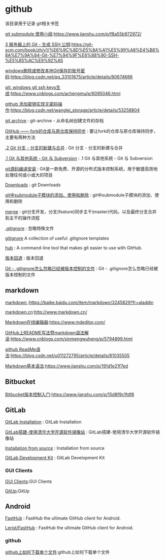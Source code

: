 # github
该目录用于记录 git相关书签

[git submodule 使用小结](https://www.jianshu.com/p/f8a55b972972/):https://www.jianshu.com/p/f8a55b972972/

[3 服务器上的 Git - 生成 SSH 公钥](https://git-scm.com/book/zh/v1/%E6%9C%8D%E5%8A%A1%E5%99%A8%E4%B8%8A%E7%9A%84-Git-%E7%94%9F%E6%88%90-SSH-%E5%85%AC%E9%92%A5):https://git-scm.com/book/zh/v1/%E6%9C%8D%E5%8A%A1%E5%99%A8%E4%B8%8A%E7%9A%84-Git-%E7%94%9F%E6%88%90-SSH-%E5%85%AC%E9%92%A5 

[windows删除或修改本地Git保存的账号密码](https://blog.csdn.net/qq_33101675/article/details/80674686):https://blog.csdn.net/qq_33101675/article/details/80674686

[git: windows git ssh keys生成](https://www.cnblogs.com/achengmu/p/6095046.html):https://www.cnblogs.com/achengmu/p/6095046.html

[github 添加密钥实现无密码操作](https://blog.csdn.net/wanglei_storage/article/details/53258804):https://blog.csdn.net/wanglei_storage/article/details/53258804

[git archive](https://cloud.tencent.com/developer/section/1138638) : git-archive - 从命名树创建文件的存档 

[GitHub —— fork的仓库与原仓库保持同步](https://blog.csdn.net/starter_____/article/details/79321962) : 要让fork的仓库与原仓库保持同步，主要有两种方法 

[.2 Git 分支 - 分支的新建与合并](https://git-scm.com/book/zh/v1/Git-%E5%88%86%E6%94%AF-%E5%88%86%E6%94%AF%E7%9A%84%E6%96%B0%E5%BB%BA%E4%B8%8E%E5%90%88%E5%B9%B6) : Git 分支 - 分支的新建与合并

[.1 Git 与其他系统 - Git 与 Subversion](https://git-scm.com/book/zh/v1/Git-%E4%B8%8E%E5%85%B6%E4%BB%96%E7%B3%BB%E7%BB%9F-Git-%E4%B8%8E-Subversion) : .1 Git 与其他系统 - Git 与 Subversion 

[git源码编译安装](https://www.jianshu.com/p/be7ee68a68a6) : Git是一款免费、开源的分布式版本控制系统，用于敏捷高效地处理任何或小或大的项目 

[Downloads](https://git-scm.com/downloads/) : git Downloads 

[git中submodule子模块的添加、使用和删除](https://blog.csdn.net/guotianqing/article/details/82391665) : git中submodule子模块的添加、使用和删除 

[merge](https://www.cnblogs.com/xinmengwuheng/p/7115549.html) : git分支开发，分支(feature)同步主干(master)代码，以及最终分支合并到主干的操作流程 

[.gitignore](https://www.liaoxuefeng.com/wiki/896043488029600/900004590234208) : 忽略特殊文件 

[gitignore](https://github.com/github/gitignore) A collection of useful .gitignore templates 

[hub](https://github.com/github/hub) : A command-line tool that makes git easier to use with GitHub.  

[版本回退](https://www.liaoxuefeng.com/wiki/896043488029600/897013573512192) : 版本回退 

[Git - .gitignore怎么忽略已经被版本控制的文件](https://www.cnblogs.com/yulinlewis/p/10236563.html) : Git - .gitignore怎么忽略已经被版本控制的文件 

## markdown
[markdown ](https://baike.baidu.com/item/markdown/3245829?fr=aladdin):https://baike.baidu.com/item/markdown/3245829?fr=aladdin

[markdown.cn](http://www.markdown.cn/):http://www.markdown.cn/

[Markdown在线编辑器](https://www.mdeditor.com/):https://www.mdeditor.com/

[GitHub上README写法暨markdown语法解读](https://www.cnblogs.com/xinmengwuheng/p/5794899.html):https://www.cnblogs.com/xinmengwuheng/p/5794899.html

[github ReadMe语法](https://blog.csdn.net/u011272795/article/details/81035505):https://blog.csdn.net/u011272795/article/details/81035505

[Markdown基本语法](https://www.jianshu.com/p/191d1e21f7ed):https://www.jianshu.com/p/191d1e21f7ed

## Bitbucket
[Bitbucket版本控制入门](https://www.jianshu.com/p/15d8f9c1fdf8):https://www.jianshu.com/p/15d8f9c1fdf8


## GitLab
[GitLab Installation](https://about.gitlab.com/install/) : GitLab Installation 

[GitLab搭建-使用清华大学开源软件镜像站](https://blog.csdn.net/qq_25116591/article/details/61916634) : GitLab搭建-使用清华大学开源软件镜像站 

[Installation from source](https://docs.gitlab.com/ee/install/installation.html) : Installation from source

[GitLab Development Kit](https://gitlab.com/gitlab-org/gitlab-development-kit) : GitLab Development Kit 

### GUI Clients
[GUI Clients](https://git-scm.com/downloads/guis):GUI Clients

[GitUp](https://gitforwindows.org/):GitUp

## Android
[FastHub](https://github.com/k0shk0sh/FastHub) : FastHub the ultimate GitHub client for Android. 

[Lerist/FastHub](https://github.com/Lerist/FastHub) : FastHub the ultimate GitHub client for Android. 


### github

[github上如何下载单个文件](https://blog.csdn.net/u010801439/article/details/81478592):github上如何下载单个文件 
























